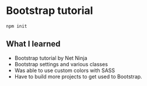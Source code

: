# Bootstrap tutorial

`npm init`

## What I learned

- Bootstrap tutorial by Net Ninja
- Bootstrap settings and various classes
- Was able to use custom colors with SASS
- Have to build more projects to get used to Bootstrap.
